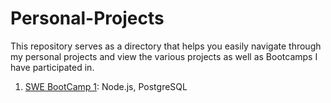 # Personal-Projects
 This repository serves as a directory that helps you easily navigate through my personal projects and view the various projects as well as Bootcamps I have participated in.

 1. [SWE BootCamp 1](/server.js): Node.js, PostgreSQL